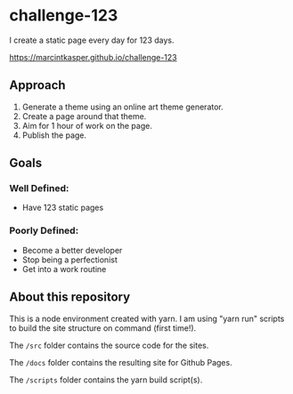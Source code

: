 # challenge-123

I create a static page every day for 123 days. 

<a href="https://marcintkasper.github.io/challenge-123">https://marcintkasper.github.io/challenge-123</a>

## Approach

1. Generate a theme using an online art theme generator.
2. Create a page around that theme. 
3. Aim for 1 hour of work on the page.
4. Publish the page.

## Goals

### Well Defined:

* Have 123 static pages

### Poorly Defined:

* Become a better developer
* Stop being a perfectionist
* Get into a work routine

## About this repository

This is a node environment created with yarn. I am using "yarn run" scripts to build the site structure on command (first time!). 

The `/src` folder contains the source code for the sites.

The `/docs` folder contains the resulting site for Github Pages.

The `/scripts` folder contains the yarn build script(s).